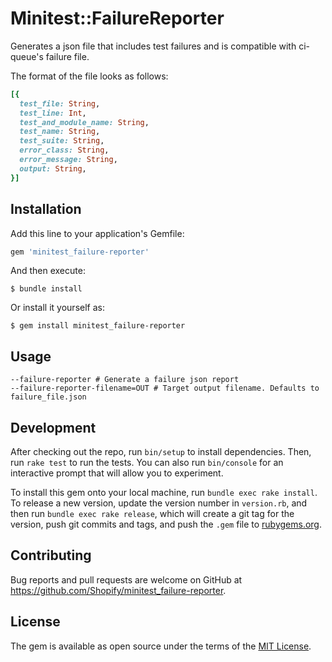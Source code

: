 # Minitest::FailureReporter

Generates a json file that includes test failures and is compatible with ci-queue's failure file.

The format of the file looks as follows:

```ruby
[{
  test_file: String,
  test_line: Int,
  test_and_module_name: String,
  test_name: String,
  test_suite: String,
  error_class: String,
  error_message: String,
  output: String,
}]
```

## Installation

Add this line to your application's Gemfile:

```ruby
gem 'minitest_failure-reporter'
```

And then execute:

    $ bundle install

Or install it yourself as:

    $ gem install minitest_failure-reporter

## Usage

```
--failure-reporter # Generate a failure json report
--failure-reporter-filename=OUT # Target output filename. Defaults to failure_file.json
```

## Development

After checking out the repo, run `bin/setup` to install dependencies. Then, run `rake test` to run the tests. You can also run `bin/console` for an interactive prompt that will allow you to experiment.

To install this gem onto your local machine, run `bundle exec rake install`. To release a new version, update the version number in `version.rb`, and then run `bundle exec rake release`, which will create a git tag for the version, push git commits and tags, and push the `.gem` file to [rubygems.org](https://rubygems.org).

## Contributing

Bug reports and pull requests are welcome on GitHub at https://github.com/Shopify/minitest_failure-reporter.


## License

The gem is available as open source under the terms of the [MIT License](https://opensource.org/licenses/MIT).
